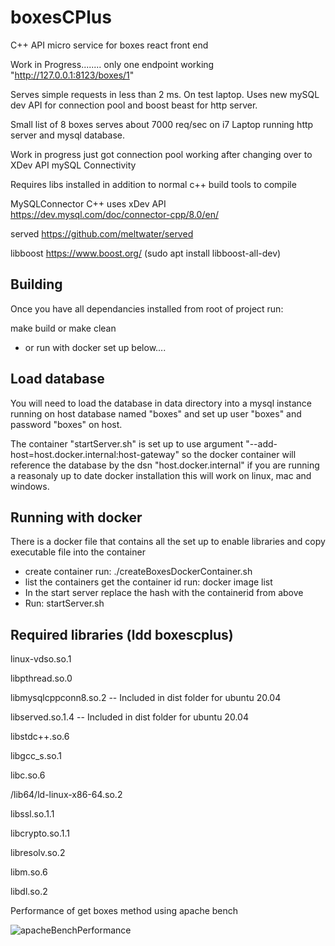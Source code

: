 # boxesCPlus
C++ API micro service for boxes react front end

Work in Progress........ only one endpoint working "http://127.0.0.1:8123/boxes/1"

Serves simple requests in less than 2 ms. On test laptop. Uses new mySQL dev API for connection pool and boost beast for http server.

Small list of 8 boxes serves about 7000 req/sec on i7 Laptop running http server and mysql database.

Work in progress just got connection pool working after changing over to XDev API mySQL Connectivity

Requires libs installed in addition to normal c++ build tools to compile

MySQLConnector C++  uses xDev API https://dev.mysql.com/doc/connector-cpp/8.0/en/

served https://github.com/meltwater/served

libboost https://www.boost.org/  (sudo apt install libboost-all-dev)

## Building
Once you have all dependancies installed from root of project run:

make build or make clean

- or run with docker set up below....

## Load database

You will need to load the database in data directory into a mysql instance running on host database named "boxes" and set up user "boxes" and password "boxes" on host.

The container "startServer.sh" is set up to use argument "--add-host=host.docker.internal:host-gateway" so the docker container will reference the database by the dsn "host.docker.internal" if you are running a reasonaly up to date docker installation this will work on linux, mac and windows.

## Running with docker

There is a docker file that contains all the set up to enable libraries and copy executable file into the container
- create container run: ./createBoxesDockerContainer.sh
- list the containers get the container id run: docker image list
- In the start server replace the hash with the containerid from above
- Run: startServer.sh


## Required libraries (ldd boxescplus)

linux-vdso.so.1 

libpthread.so.0 

libmysqlcppconn8.so.2  -- Included in dist folder for ubuntu 20.04

libserved.so.1.4  -- Included in dist folder for ubuntu 20.04

libstdc++.so.6 

libgcc_s.so.1 

libc.so.6 

/lib64/ld-linux-x86-64.so.2 

libssl.so.1.1 

libcrypto.so.1.1 

libresolv.so.2 

libm.so.6 

libdl.so.2 

Performance of get boxes method using apache bench

![apacheBenchPerformance](https://user-images.githubusercontent.com/3844301/168474846-f1e2ad35-53c9-4717-8bcb-d0522f2a8b83.png)
